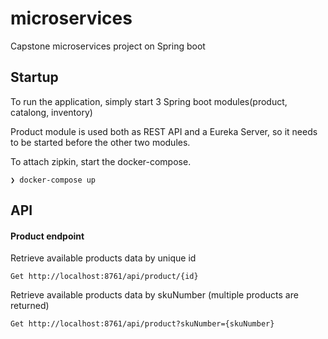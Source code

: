 # microservices
Capstone microservices project on Spring boot

## Startup

To run the application, simply start 3 Spring boot modules(product, catalong, inventory) 

Product module is used both as REST API and a Eureka Server, so it needs to be started before the other two modules.

To attach zipkin, start the docker-compose.
```
❯ docker-compose up
```

## API

#### Product endpoint

Retrieve available products data by unique id
```
Get http://localhost:8761/api/product/{id}
```
Retrieve available products data by skuNumber (multiple products are returned)
```
Get http://localhost:8761/api/product?skuNumber={skuNumber}
```
